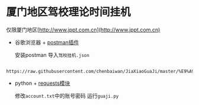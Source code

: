 # 厦门地区驾校理论时间挂机

仅限厦门地区[http://www.jppt.com.cn](http://www.jppt.com.cn)

- 谷歌浏览器 + [postman插件](https://chrome.google.com/webstore/detail/postman-rest-client-short/mkhojklkhkdaghjjfdnphfphiaiohkef?utm_source=chrome-ntp-icon)

	安装postman 导入`驾校挂机.json`
	
```
	https://raw.githubusercontent.com/chenbaiwan/JiaXiaoGuaJi/master/%E9%A9%BE%E6%A0%A1%E6%8C%82%E6%9C%BA.json
```

- python + [requests模块](http://docs.python-requests.org/en/latest/)

	修改`account.txt`中的账号密码 运行`guaji.py`
